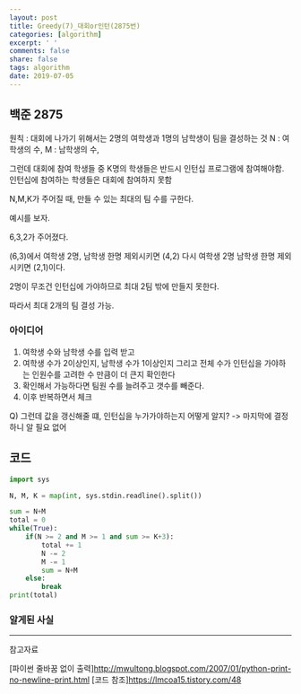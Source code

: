 ```yaml
---
layout: post
title: Greedy(7)_대회or인턴(2875번)
categories: [algorithm]
excerpt: ' '
comments: false
share: false
tags: algorithm
date: 2019-07-05
---
```


## 백준 2875

원칙 : 대회에 나가기 위해서는 2명의 여학생과 1명의 남학생이 팀을 결성하는 것
N : 여학생의 수,
M : 남학생의 수,

그런데 대회에 참여 학생들 중
K명의 학생들은 반드시 인턴십 프로그램에 참여해야함.
인턴십에 참여하는 학생들은 대회에 참여하지 못함

N,M,K가 주어질 때, 만들 수 있는 최대의 팀 수를 구한다.

예시를 보자.

6,3,2가 주어졌다.

(6,3)에서
여학생 2명, 남학생 한명 제외시키면
(4,2)
다시 여학생 2명 남학생 한명 제외시키면
(2,1)이다.

2명이 무조건 인턴십에 가야하므로
최대 2팀 밖에 만들지 못한다.

따라서 최대 2개의 팀 결성 가능.

### 아이디어

1. 여학생 수와 남학생 수를 입력 받고
2. 여학생 수가 2이상인지, 남학생 수가 1이상인지 그리고 전체 수가 인턴십을 가야하는 인원수를 고려한 수 만큼이 더 큰지 확인한다
3. 확인해서 가능하다면 팀원 수를 늘려주고 갯수를 빼준다.
4. 이후 반복하면서 체크

Q) 그런데 값을 갱신해줄 떄, 인턴십을 누가가야하는지 어떻게 알지?
-> 마지막에 결정하니 알 필요 없어

## 코드

```python
import sys

N, M, K = map(int, sys.stdin.readline().split())

sum = N+M
total = 0
while(True):
    if(N >= 2 and M >= 1 and sum >= K+3):
        total += 1
        N -= 2
        M -= 1
        sum = N+M
    else:
        break
print(total)

```

### 알게된 사실

---

참고자료

[파이썬 줄바꿈 없이 출력]<http://mwultong.blogspot.com/2007/01/python-print-no-newline-print.html>
[코드 참조]<https://lmcoa15.tistory.com/48>
